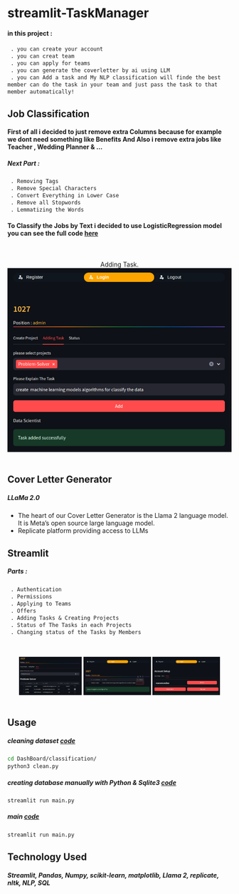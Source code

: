 # streamlit-TaskManager
#### in this project :
```
 . you can create your account
 . you can creat team
 . you can apply for teams
 . you can generate the coverletter by ai using LLM
 . you can Add a task and My NLP classification will finde the best member can do the task in your team and just pass the task to that member automatically!
```

## Job Classification
#### First of all i decided to just remove extra **Columns** because for example we dont need something like **Benefits** And Also i remove extra jobs like **Teacher** , **Wedding Planner** & ...

##### Next Part : 
``` 
 . Removing Tags
 . Remove Special Characters
 . Convert Everything in Lower Case
 . Remove all Stopwords
 . Lemmatizing the Words
```
#### To Classify the Jobs by Text i decided to use LogisticRegression model **you can see the full code [here](./DashBoard/Model.py)**


<p align="center" width="100%">
  <br>
  <br>
  Adding Task.<br>
 <img src="image/model.png">
 <br>
 <br>
</p>

## Cover Letter Generator

##### LLaMa 2.0
- The heart of our Cover Letter Generator is the Llama 2 language model. It is Meta’s open source large language model.
- Replicate platform providing access to LLMs

## Streamlit

##### Parts :
``` 
 . Authentication
 . Permissions
 . Applying to Teams
 . Offers
 . Adding Tasks & Creating Projects
 . Status of The Tasks in each Projects
 . Changing status of the Tasks by Members
```

<p align="center" width="100%">
 <br>
 <br>
 <img width="28%" src="image/status.png">
 <img width="30%" src="image/Tasks.png">
 <img width="30%" src="image/Offers.png">
 <br>
 <br>
</p>

## Usage

##### cleaning dataset **[code](./DashBoard/classification/clean.py)** 
```zsh
cd DashBoard/classification/
python3 clean.py
```

##### creating database manually with **Python & Sqlite3 [code](./data/create_data.py)** 
```zsh
streamlit run main.py
```

##### main **[code](./main.py)**
```zsh
streamlit run main.py
```

## Technology Used
##### **Streamlit, Pandas, Numpy, scikit-learn, matplotlib, Llama 2, replicate, nltk, NLP, SQL**
